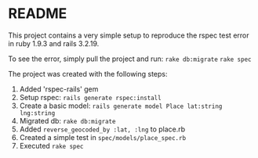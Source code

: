 # README

This project contains a very simple setup to reproduce the rspec test error in ruby 1.9.3 and rails 3.2.19.

To see the error, simply pull the project and run:
`rake db:migrate`
`rake spec`

The project was created with the following steps:

1. Added 'rspec-rails' gem
2. Setup rspec: `rails generate rspec:install`
3. Create a basic model: `rails generate model Place lat:string lng:string`
4. Migrated db: `rake db:migrate`
5. Added `reverse_geocoded_by :lat, :lng` to place.rb
6. Created a simple test in `spec/models/place_spec.rb`
7. Executed `rake spec`
